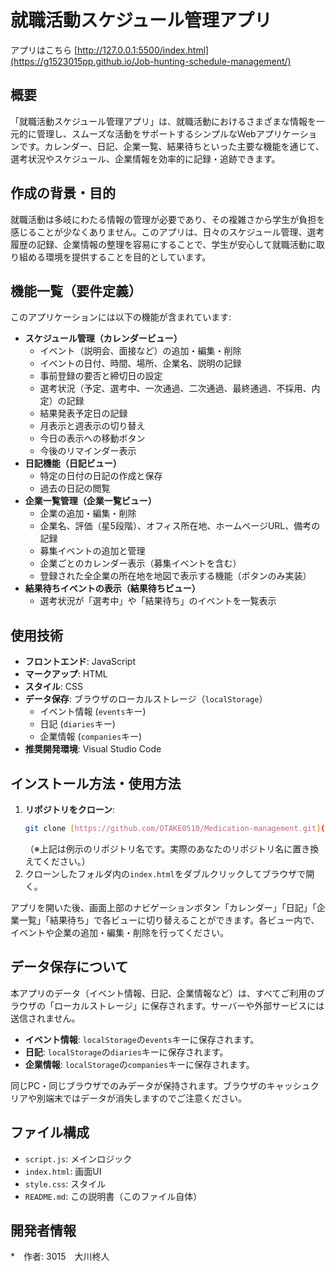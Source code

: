 # 就職活動スケジュール管理アプリ
アプリはこちら
[http://127.0.0.1:5500/index.html](https://g1523015pp.github.io/Job-hunting-schedule-management/)

## 概要

「就職活動スケジュール管理アプリ」は、就職活動におけるさまざまな情報を一元的に管理し、スムーズな活動をサポートするシンプルなWebアプリケーションです。カレンダー、日記、企業一覧、結果待ちといった主要な機能を通じて、選考状況やスケジュール、企業情報を効率的に記録・追跡できます。

## 作成の背景・目的

就職活動は多岐にわたる情報の管理が必要であり、その複雑さから学生が負担を感じることが少なくありません。このアプリは、日々のスケジュール管理、選考履歴の記録、企業情報の整理を容易にすることで、学生が安心して就職活動に取り組める環境を提供することを目的としています。

## 機能一覧（要件定義）

このアプリケーションには以下の機能が含まれています:

* **スケジュール管理（カレンダービュー）**
    * イベント（説明会、面接など）の追加・編集・削除
    * イベントの日付、時間、場所、企業名、説明の記録
    * 事前登録の要否と締切日の設定
    * 選考状況（予定、選考中、一次通過、二次通過、最終通過、不採用、内定）の記録
    * 結果発表予定日の記録
    * 月表示と週表示の切り替え
    * 今日の表示への移動ボタン
    * 今後のリマインダー表示
* **日記機能（日記ビュー）**
    * 特定の日付の日記の作成と保存
    * 過去の日記の閲覧
* **企業一覧管理（企業一覧ビュー）**
    * 企業の追加・編集・削除
    * 企業名、評価（星5段階）、オフィス所在地、ホームページURL、備考の記録
    * 募集イベントの追加と管理
    * 企業ごとのカレンダー表示（募集イベントを含む）
    * 登録された全企業の所在地を地図で表示する機能（ボタンのみ実装）
* **結果待ちイベントの表示（結果待ちビュー）**
    * 選考状況が「選考中」や「結果待ち」のイベントを一覧表示

## 使用技術

* **フロントエンド**: JavaScript
* **マークアップ**: HTML
* **スタイル**: CSS
* **データ保存**: ブラウザのローカルストレージ（`localStorage`）
    * イベント情報 (`events`キー)
    * 日記 (`diaries`キー)
    * 企業情報 (`companies`キー)
* **推奨開発環境**: Visual Studio Code

## インストール方法・使用方法

1.  **リポジトリをクローン**:
    ```bash
    git clone [https://github.com/OTAKE0510/Medication-management.git](https://github.com/OTAKE0510/Medication-management.git)
    ```
    （※上記は例示のリポジトリ名です。実際のあなたのリポジトリ名に置き換えてください。）
2.  クローンしたフォルダ内の`index.html`をダブルクリックしてブラウザで開く。

アプリを開いた後、画面上部のナビゲーションボタン「カレンダー」「日記」「企業一覧」「結果待ち」で各ビューに切り替えることができます。各ビュー内で、イベントや企業の追加・編集・削除を行ってください。

## データ保存について

本アプリのデータ（イベント情報、日記、企業情報など）は、すべてご利用のブラウザの「ローカルストレージ」に保存されます。サーバーや外部サービスには送信されません。

* **イベント情報**: `localStorage`の`events`キーに保存されます。
* **日記**: `localStorage`の`diaries`キーに保存されます。
* **企業情報**: `localStorage`の`companies`キーに保存されます。

同じPC・同じブラウザでのみデータが保持されます。ブラウザのキャッシュクリアや別端末ではデータが消失しますのでご注意ください。

## ファイル構成

* `script.js`: メインロジック
* `index.html`: 画面UI
* `style.css`: スタイル
* `README.md`: この説明書（このファイル自体）

## 開発者情報

*　作者: 3015　大川柊人
